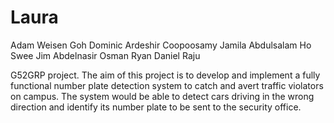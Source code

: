 Laura
=====
Adam  Weisen Goh
Dominic Ardeshir Coopoosamy
Jamila Abdulsalam
Ho Swee Jim
Abdelnasir Osman
Ryan Daniel Raju


G52GRP project. The aim of this project is to develop and implement a fully functional number plate detection system to catch and avert traffic violators on campus. The system would be able to detect cars driving in the wrong direction and identify its number plate to be sent to the security office.  
